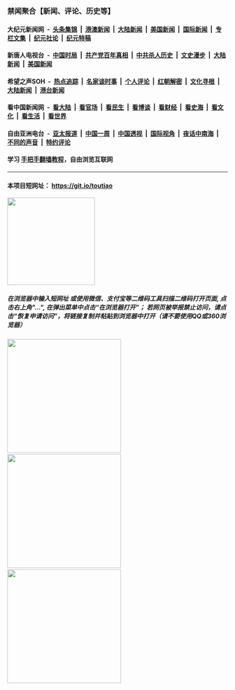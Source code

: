 ### 禁闻聚合【新闻、评论、历史等】

#### 大纪元新闻网 &nbsp;-&nbsp; [头条集锦](indexes/E头条集锦.md?t=02050655) &nbsp;|&nbsp; [港澳新闻](indexes/E港澳新闻.md?t=02050655)  &nbsp;|&nbsp; [大陆新闻](indexes/E大陆新闻.md?t=02050655) &nbsp;|&nbsp; [美国新闻](indexes/E美国新闻.md?t=02050655) &nbsp;|&nbsp; [国际新闻](indexes/E国际新闻.md?t=02050655) &nbsp;|&nbsp; [专栏文集](indexes/E专栏文集.md?t=02050655) &nbsp;|&nbsp; [纪元社论](indexes/E纪元社论.md?t=02050655) &nbsp;|&nbsp; [纪元特稿](indexes/E纪元特稿.md?t=02050655) 

#### 新唐人电视台 &nbsp;-&nbsp; [中国时局](indexes/N中国时局.md?t=02050655) &nbsp;|&nbsp; [共产党百年真相](indexes/N共产党百年真相.md?t=02050655) &nbsp;|&nbsp; [中共杀人历史](indexes/N中共杀人历史.md?t=02050655) &nbsp;|&nbsp; [文史漫步](indexes/N文史漫步.md?t=02050655) &nbsp;|&nbsp; [大陆新闻](indexes/N大陆新闻.md?t=02050655) &nbsp;|&nbsp; [美国新闻](indexes/N美国新闻.md?t=02050655)

#### 希望之声SOH &nbsp;-&nbsp; [热点追踪](indexes/H热点追踪.md?t=02050655) &nbsp;|&nbsp; [名家谈时事](indexes/H名家谈时事.md?t=02050655) &nbsp;|&nbsp; [个人评论](indexes/H个人评论.md?t=02050655)  &nbsp;|&nbsp; [红朝解密](indexes/H红朝解密.md?t=02050655) &nbsp;|&nbsp; [文化寻根](indexes/H文化寻根.md?t=02050655) &nbsp;|&nbsp; [大陆新闻](indexes/H大陆新闻.md?t=02050655) &nbsp;|&nbsp; [港台新闻](indexes/H港台新闻.md?t=02050655)

#### 看中国新闻网 &nbsp;-&nbsp; [看大陆](indexes/S看大陆.md?t=02050655) &nbsp;|&nbsp; [看官场](indexes/S看官场.md?t=02050655) &nbsp;|&nbsp; [看民生](indexes/S看民生.md?t=02050655)  &nbsp;|&nbsp; [看博谈](indexes/S看博谈.md?t=02050655) &nbsp;|&nbsp; [看财经](indexes/S看财经.md?t=02050655) &nbsp;|&nbsp; [看史海](indexes/S看史海.md?t=02050655) &nbsp;|&nbsp; [看文化](indexes/S看文化.md?t=02050655) &nbsp;|&nbsp; [看生活](indexes/S看生活.md?t=02050655) &nbsp;|&nbsp; [看世界](indexes/S看世界.md?t=02050655)

#### 自由亚洲电台 &nbsp;-&nbsp; [亚太报道](indexes/R亚太报道.md?t=02050655) &nbsp;|&nbsp; [中国一周](indexes/R中国一周.md?t=02050655) &nbsp;|&nbsp; [中国透视](indexes/R中国透视.md?t=02050655)  &nbsp;|&nbsp; [国际视角](indexes/R国际视角.md?t=02050655) &nbsp;|&nbsp; [夜话中南海](indexes/R夜话中南海.md?t=02050655) &nbsp;|&nbsp; [不同的声音](indexes/R不同的声音.md?t=02050655) &nbsp;|&nbsp; [特约评论](indexes/R特约评论.md?t=02050655)

#### 学习 [手把手翻墙教程](https://github.com/gfw-breaker/guides/wiki)，自由浏览互联网

----

#### 本项目短网址： https://git.io/toutiao
<img src="https://raw.githubusercontent.com/gfw-breaker/banned-news/master/scripts/img/qr.png" width="200px"/>  

##### 在浏览器中输入短网址 或使用微信、支付宝等二维码工具扫描二维码打开页面, 点击右上角"...", 在弹出菜单中点击“在浏览器打开”； 若网页被举报禁止访问，请点击“恢复申请访问”，将链接复制并粘贴到浏览器中打开（请不要使用QQ或360浏览器）

<img src="https://raw.githubusercontent.com/gfw-breaker/banned-news/master/scripts/img/1.png" width="260px"/> &nbsp; <img src="https://raw.githubusercontent.com/gfw-breaker/banned-news/master/scripts/img/2.png" width="260px"/> &nbsp; <img src="https://raw.githubusercontent.com/gfw-breaker/banned-news/master/scripts/img/3.png" width="260px"/>
